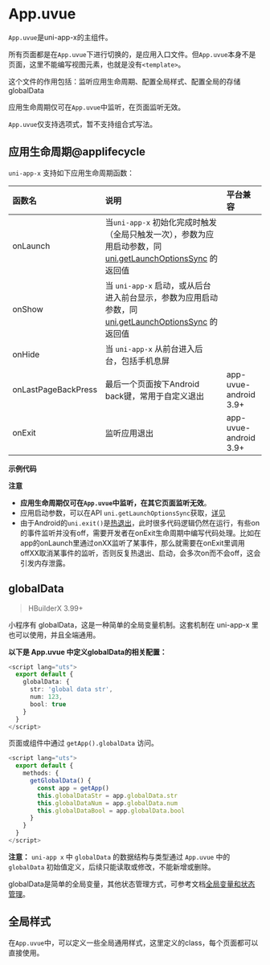# App.uvue

`App.uvue`是uni-app-x的主组件。

所有页面都是在`App.uvue`下进行切换的，是应用入口文件。但`App.uvue`本身不是页面，这里不能编写视图元素，也就是没有`<template>`。

这个文件的作用包括：监听应用生命周期、配置全局样式、配置全局的存储globalData

应用生命周期仅可在`App.uvue`中监听，在页面监听无效。

`App.uvue`仅支持选项式，暂不支持组合式写法。

## 应用生命周期@applifecycle

`uni-app-x` 支持如下应用生命周期函数：

|函数名|说明|平台兼容|
|:-|:-|:-|
|onLaunch|当`uni-app-x` 初始化完成时触发（全局只触发一次），参数为应用启动参数，同 [uni.getLaunchOptionsSync](../api/get-launch-options-sync.md#getlaunchoptionssync) 的返回值||
|onShow|当 `uni-app-x` 启动，或从后台进入前台显示，参数为应用启动参数，同 [uni.getLaunchOptionsSync](../api/get-launch-options-sync.md#getlaunchoptionssync) 的返回值||
|onHide|当 `uni-app-x` 从前台进入后台，包括手机息屏||
|onLastPageBackPress|最后一个页面按下Android back键，常用于自定义退出|app-uvue-android 3.9+|
|onExit|监听应用退出|app-uvue-android 3.9+|

**示例代码**

<!-- VUEJSON.E_App.example.code -->

**注意**
- **应用生命周期仅可在`App.uvue`中监听，在其它页面监听无效**。
- 应用启动参数，可以在API `uni.getLaunchOptionsSync`获取，[详见](../api/get-launch-options-sync.md#getlaunchoptionssync)
- 由于Android的`uni.exit()`是[热退出](../api/exit.md)，此时很多代码逻辑仍然在运行，有些on的事件监听并没有off，需要开发者在onExit生命周期中编写代码处理。比如在app的onLaunch里通过onXX监听了某事件，那么就需要在onExit里调用offXX取消某事件的监听，否则反复热退出、启动，会多次on而不会off，这会引发内存泄露。

## globalData

> HBuilderX 3.99+

小程序有 globalData，这是一种简单的全局变量机制。这套机制在 uni-app-x 里也可以使用，并且全端通用。

**以下是 App.uvue 中定义globalData的相关配置：**

```ts
<script lang="uts">
  export default {
    globalData: {
      str: 'global data str',
      num: 123,
      bool: true
    }
  }
</script>
```

页面或组件中通过 `getApp().globalData` 访问。

```ts
<script lang="uts">
  export default {
    methods: {
      getGlobalData() {
        const app = getApp()
        this.globalDataStr = app.globalData.str
        this.globalDataNum = app.globalData.num
        this.globalDataBool = app.globalData.bool
      }
    }
  }
</script>
```

**注意：** `uni-app x` 中 `globalData` 的数据结构与类型通过 `App.uvue` 中的 `globalData` 初始值定义，后续只能读取或修改，不能新增或删除。

globalData是简单的全局变量，其他状态管理方式，可参考文档[全局变量和状态管理](../tutorial/store.md)。

## 全局样式

在`App.uvue`中，可以定义一些全局通用样式，这里定义的class，每个页面都可以直接使用。
